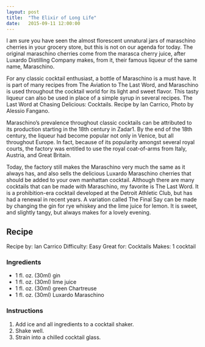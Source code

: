 ```yaml
---
layout: post
title:  "The Elixir of Long Life"
date:   2015-09-11 12:00:00
---
```


I am sure you have seen the almost florescent unnatural jars of maraschino cherries in your grocery store, but this is not on our agenda for today. The original maraschino cherries come from the marasca cherry juice, after Luxardo Distilling Company makes, from it, their famous liqueur of the same name, Maraschino.

For any classic cocktail enthusiast, a bottle of Maraschino is a must have. It is part of many recipes from The Aviation to The Last Word, and Maraschino is used throughout the cocktail world for its light and sweet flavor. This tasty liqueur can also be used in place of a simple syrup in several recipes.
The Last Word at Chasing Delicious: Cocktails. Recipe by Ian Carrico, Photo by Alessio Fangano.

Maraschino’s prevalence throughout classic cocktails can be attributed to its production starting in the 18th century in Zadar1. By the end of the 18th century, the liqueur had become popular not only in Venice, but all throughout Europe. In fact, because of its popularity amongst several royal courts, the factory was entitled to use the royal coat-of-arms from Italy, Austria, and Great Britain.

Today, the factory still makes the Maraschino very much the same as it always has, and also sells the delicious Luxardo Maraschino cherries that should be added to your own manhattan cocktail. Although there are many cocktails that can be made with Maraschino, my favorite is The Last Word. It is a prohibition-era cocktail developed at the Detroit Athletic Club, but has had a renewal in recent years. A variation called The Final Say can be made by changing the gin for rye whiskey and the lime juice for lemon. It is sweet, and slightly tangy, but always makes for a lovely evening.

## Recipe

Recipe by: Ian Carrico
Difficulty: Easy
Great for: Cocktails
Makes: 1 cocktail

### Ingredients

* 1 fl. oz. (30ml) gin
* 1 fl. oz. (30ml) lime juice
* 1 fl. oz. (30ml) green Chartreuse
* 1 fl. oz. (30ml) Luxardo Maraschino

### Instructions

1. Add ice and all ingredients to a cocktail shaker.
2. Shake well.
3. Strain into a chilled cocktail glass.
